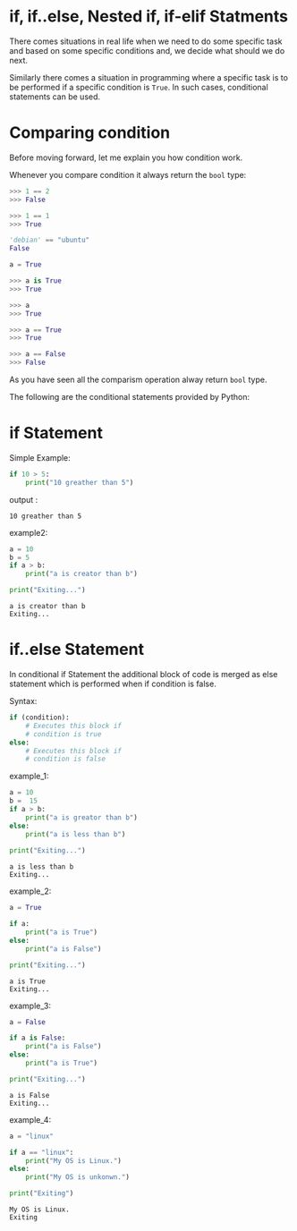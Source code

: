 

# if, if..else, Nested if, if-elif Statments

There comes situations in real life when we need to do some specific task and based on some specific conditions and, we decide what should we do next. 

Similarly there comes a situation in programming where a specific task is to be performed if a specific condition is `True`. In such cases, conditional statements can be used. 


# Comparing condition

Before moving forward, let me explain you how condition work. 

Whenever you compare condition it always return the `bool` type:

```py
>>> 1 == 2
>>> False

>>> 1 == 1
>>> True
```

```py
'debian' == "ubuntu"
False 
```

```py
a = True

>>> a is True
>>> True

>>> a
>>> True

>>> a == True
>>> True

>>> a == False
>>> False
```

As you have seen all the comparism operation alway return `bool` type.


The following are  the conditional statements provided by Python:

# if Statement

Simple Example:

```py
if 10 > 5:
    print("10 greather than 5")
```

output :

```opt
10 greather than 5
```

example2:

```py
a = 10
b = 5
if a > b:
    print("a is creator than b")

print("Exiting...")
```

```output
a is creator than b
Exiting...
```


# if..else Statement

In conditional if Statement the additional block of code is merged as else statement which is performed when if condition is false.

Syntax:

```py
if (condition):
    # Executes this block if 
    # condition is true
else:
    # Executes this block if 
    # condition is false
```

example_1:

```py
a = 10
b =  15
if a > b:
    print("a is greator than b")
else:
    print("a is less than b")
    
print("Exiting...")
```

```output
a is less than b
Exiting...
```

example_2:

```py
a = True

if a:
    print("a is True")
else:
    print("a is False")

print("Exiting...")
```

```output
a is True
Exiting...
```

example_3:

```py
a = False

if a is False:
    print("a is False")
else:
    print("a is True")

print("Exiting...")
```

```output
a is False
Exiting...
```


example_4:

```py
a = "linux"

if a == "linux":
    print("My OS is Linux.")
else:
    print("My OS is unkonwn.")

print("Exiting")
```

```output
My OS is Linux.
Exiting
```
